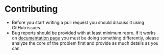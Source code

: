 # Contributing
- Before you start writing a pull request you should discuss it using GitHub issues.
- Bug reports should be provided with at least minimum repro, if it works on [documentation page](http://mvc6-grid.azurewebsites.net/) you must be doing something differently, please analyze the core of the problem first and provide as much details as you can.